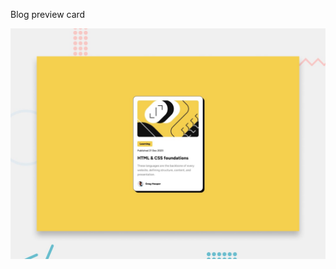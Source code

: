Blog preview card

![Design preview for the Blog preview card coding challenge](./design/desktop-preview.jpg)


